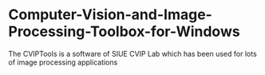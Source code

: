 # Computer-Vision-and-Image-Processing-Toolbox-for-Windows
The CVIPTools is a software of SIUE CVIP Lab which has been used for lots of image processing applications
